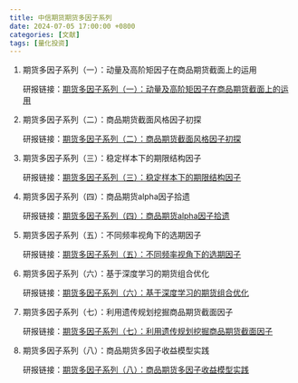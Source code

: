 ```yaml
---
title: 中信期货期货多因子系列
date: 2024-07-05 17:00:00 +0800 
categories: [文献] 
tags: [量化投资]  
---
```


1. 期货多因子系列（一）：动量及高阶矩因子在商品期货截面上的运用

    研报链接：[期货多因子系列（一）：动量及高阶矩因子在商品期货截面上的运用](\article\research-report\中信期货期货多因子系列\【中信期货金融工程】期货多因子系列（一）：动量及高阶矩因子在商品期货截面上的运用——专题报告20220416.pdf)

2. 期货多因子系列（二）：商品期货截面风格因子初探

    研报链接：[期货多因子系列（二）：商品期货截面风格因子初探](\article\research-report\中信期货期货多因子系列\【中信期货金融工程】期货多因子系列（二）：商品期货截面风格因子初探——专题报告20220607.pdf)

3. 期货多因子系列（三）：稳定样本下的期限结构因子

    研报链接：[期货多因子系列（三）：稳定样本下的期限结构因子](\article\research-report\中信期货期货多因子系列\【中信期货金融工程】期货多因子系列（三）：稳定样本下的期限结构因子——专题报告2022722.pdf)

4. 期货多因子系列（四）：商品期货alpha因子拾遗

    研报链接：[期货多因子系列（四）：商品期货alpha因子拾遗](\article\research-report\中信期货期货多因子系列\【中信期货金融工程】期货多因子系列（四）：商品期货alpha因子拾遗——专题报告20220923.pdf)

5. 期货多因子系列（五）：不同频率视角下的选期因子

    研报链接：[期货多因子系列（五）：不同频率视角下的选期因子](\article\research-report\中信期货期货多因子系列\【中信期货金融工程】期货多因子系列（五）：不同频率视角下的选期因子——专题报告20221222.pdf)

6. 期货多因子系列（六）：基于深度学习的期货组合优化

    研报链接：[期货多因子系列（六）：基于深度学习的期货组合优化](\article\research-report\中信期货期货多因子系列\【中信期货金融工程】期货多因子系列（六）：基于深度学习的期货组合优化——专题报告20221229.pdf)

7. 期货多因子系列（七）：利用遗传规划挖掘商品期货截面因子

    研报链接：[期货多因子系列（七）：利用遗传规划挖掘商品期货截面因子](F:\MyWeb\article\research-report\中信期货期货多因子系列\【中信期货金融工程】期货多因子系列（七）：利用遗传规划挖掘商品期货截面因子——专题报告20230313.pdf)

8. 期货多因子系列（八）：商品期货多因子收益模型实践

    研报链接：[期货多因子系列（八）：商品期货多因子收益模型实践](\article\research-report\中信期货期货多因子系列\【中信期货金融工程】期货多因子系列（八）：商品期货多因子收益模型实践——专题报告20230531.pdf)

